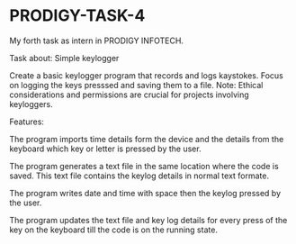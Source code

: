 # PRODIGY-TASK-4
My forth task as intern in PRODIGY INFOTECH.

Task about: Simple keylogger

Create a basic keylogger program that records and logs kaystokes. Focus on logging the keys presssed and saving them to a file. Note: Ethical considerations and permissions are crucial for projects involving keyloggers.

Features:

The program imports time details form the device and the details from the keyboard which key or letter is pressed by the user.

The program generates a text file in the same location where the code is saved. This text file contains the keylog details in normal text formate.

The program writes date and time with space then the keylog pressed by the user.

The program updates the text file and key log details for every press of the key on the keyboard till the code is on the running state.
